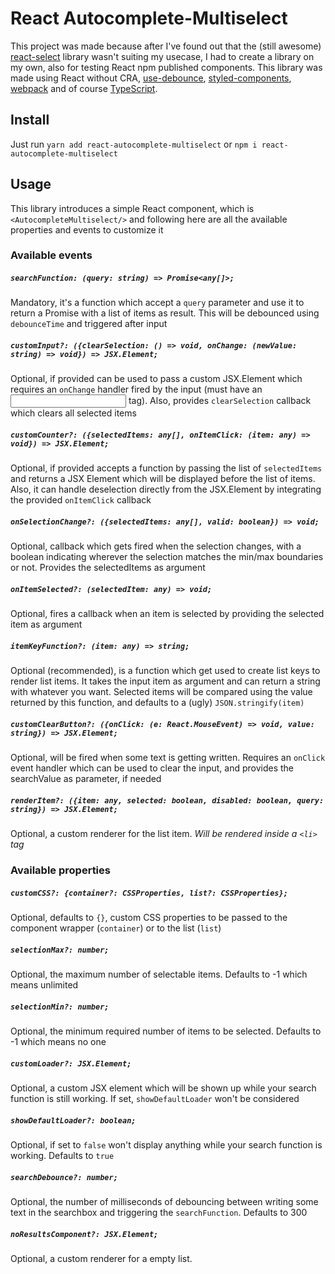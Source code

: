 # React Autocomplete-Multiselect

This project was made because after I've found out that the (still awesome) [react-select](https://react-select.com/) library wasn't suiting my usecase, I had to create a library on my own, also for testing React npm published components. This library was made using React without CRA, [use-debounce](https://github.com/xnimorz/use-debounce), [styled-components](https://styled-components.com/), [webpack](https://webpack.js.org/) and of course [TypeScript](https://www.typescriptlang.org/).

## Install

Just run `yarn add react-autocomplete-multiselect` or `npm i react-autocomplete-multiselect`

## Usage

This library introduces a simple React component, which is `<AutocompleteMultiselect/>` and following here are all the available properties and events to customize it

### Available events

##### `searchFunction: (query: string) => Promise<any[]>;`

Mandatory, it's a function which accept a `query` parameter and use it to return a Promise with a list of items as result. This will be debounced using `debounceTime` and triggered after input

##### `customInput?: ({clearSelection: () => void, onChange: (newValue: string) => void}) => JSX.Element;`

Optional, if provided can be used to pass a custom JSX.Element which requires an `onChange` handler fired by the input (must have an <input/> tag). Also, provides `clearSelection` callback which clears all selected items

##### `customCounter?: ({selectedItems: any[], onItemClick: (item: any) => void}) => JSX.Element;`

Optional, if provided accepts a function by passing the list of `selectedItems` and returns a JSX Element which will be displayed before the list of items. Also, it can handle deselection directly from the JSX.Element by integrating the provided `onItemClick` callback

##### `onSelectionChange?: ({selectedItems: any[], valid: boolean}) => void;`

Optional, callback which gets fired when the selection changes, with a boolean indicating wherever the selection matches the min/max boundaries or not. Provides the selectedItems as argument

##### `onItemSelected?: (selectedItem: any) => void;`

Optional, fires a callback when an item is selected by providing the selected item as argument

##### `itemKeyFunction?: (item: any) => string;`

Optional (recommended), is a function which get used to create list keys to render list items. It takes the input item as argument and can return a string with whatever you want. Selected items will be compared using the value returned by this function, and defaults to a (ugly) `JSON.stringify(item)`

##### `customClearButton?: ({onClick: (e: React.MouseEvent) => void, value: string}) => JSX.Element;`

Optional, will be fired when some text is getting written. Requires an `onClick` event handler which can be used to clear the input, and provides the searchValue as parameter, if needed

##### `renderItem?: ({item: any, selected: boolean, disabled: boolean, query: string}) => JSX.Element;`

Optional, a custom renderer for the list item. _Will be rendered inside a `<li>` tag_

### Available properties

##### `customCSS?: {container?: CSSProperties, list?: CSSProperties};`

Optional, defaults to `{}`, custom CSS properties to be passed to the component wrapper (`container`) or to the list (`list`)

##### `selectionMax?: number;`

Optional, the maximum number of selectable items. Defaults to -1 which means unlimited

##### `selectionMin?: number;`

Optional, the minimum required number of items to be selected. Defaults to -1 which means no one

##### `customLoader?: JSX.Element;`

Optional, a custom JSX element which will be shown up while your search function is still working. If set, `showDefaultLoader` won't be considered

##### `showDefaultLoader?: boolean;`

Optional, if set to `false` won't display anything while your search function is working. Defaults to `true`

##### `searchDebounce?: number;`
Optional, the number of milliseconds of debouncing between writing some text in the searchbox and triggering the `searchFunction`. Defaults to 300

##### `noResultsComponent?: JSX.Element;`
Optional, a custom renderer for a empty list.